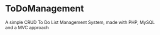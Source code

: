 # ToDoManagement
A simple CRUD To Do List Management System, made with PHP, MySQL and a MVC approach
